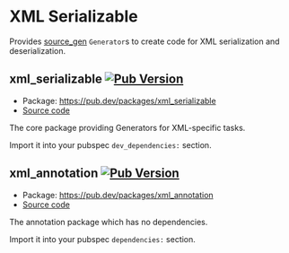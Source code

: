 # XML Serializable

Provides [source_gen] `Generator`s to create code for XML serialization and deserialization.

## xml_serializable [![Pub Version](https://img.shields.io/pub/v/xml_serializable)](https://pub.dev/packages/xml_serializable)

* Package: https://pub.dev/packages/xml_serializable
* [Source code](xml_serializable)

The core package providing Generators for XML-specific tasks.

Import it into your pubspec `dev_dependencies:` section.

## xml_annotation [![Pub Version](https://img.shields.io/pub/v/xml_annotation)](https://pub.dev/packages/xml_annotation)

* Package: https://pub.dev/packages/xml_annotation
* [Source code](xml_annotation)

The annotation package which has no dependencies.

Import it into your pubspec `dependencies:` section.

[source_gen]: https://pub.dev/packages/source_gen
